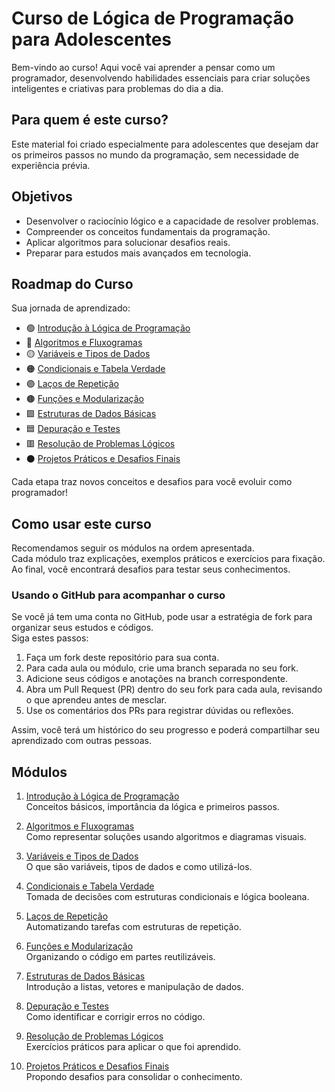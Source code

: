# Curso de Lógica de Programação para Adolescentes

Bem-vindo ao curso! Aqui você vai aprender a pensar como um programador, desenvolvendo habilidades essenciais para criar soluções inteligentes e criativas para problemas do dia a dia.

## Para quem é este curso?

Este material foi criado especialmente para adolescentes que desejam dar os primeiros passos no mundo da programação, sem necessidade de experiência prévia.

## Objetivos

- Desenvolver o raciocínio lógico e a capacidade de resolver problemas.
- Compreender os conceitos fundamentais da programação.
- Aplicar algoritmos para solucionar desafios reais.
- Preparar para estudos mais avançados em tecnologia.

## Roadmap do Curso

Sua jornada de aprendizado:

- 🟢 [Introdução à Lógica de Programação](./modulo-01-introducao/README.md)
- 🔵 [Algoritmos e Fluxogramas](./modulo-02-algoritmos-fluxogramas/README.md)
- 🟡 [Variáveis e Tipos de Dados](./modulo-03-variaveis-tipos/README.md)
- 🟠 [Condicionais e Tabela Verdade](./modulo-04-condicionais-tabela-verdade/README.md)
- 🟣 [Laços de Repetição](./modulo-05-lacos-repeticao/README.md)
- 🟤 [Funções e Modularização](./modulo-06-funcoes-modularizacao/README.md)
- 🟩 [Estruturas de Dados Básicas](./modulo-07-estruturas-dados/README.md)
- 🟦 [Depuração e Testes](./modulo-08-depuracao-testes/README.md)
- 🟥 [Resolução de Problemas Lógicos](./modulo-09-problemas-logicos/README.md)
- ⚫ [Projetos Práticos e Desafios Finais](./modulo-10-projetos-desafios/README.md)

Cada etapa traz novos conceitos e desafios para você evoluir como programador!

## Como usar este curso

Recomendamos seguir os módulos na ordem apresentada.  
Cada módulo traz explicações, exemplos práticos e exercícios para fixação.  
Ao final, você encontrará desafios para testar seus conhecimentos.

### Usando o GitHub para acompanhar o curso

Se você já tem uma conta no GitHub, pode usar a estratégia de fork para organizar seus estudos e códigos.  
Siga estes passos:

1. Faça um fork deste repositório para sua conta.
2. Para cada aula ou módulo, crie uma branch separada no seu fork.
3. Adicione seus códigos e anotações na branch correspondente.
4. Abra um Pull Request (PR) dentro do seu fork para cada aula, revisando o que aprendeu antes de mesclar.
5. Use os comentários dos PRs para registrar dúvidas ou reflexões.

Assim, você terá um histórico do seu progresso e poderá compartilhar seu aprendizado com outras pessoas.

## Módulos

1. [Introdução à Lógica de Programação](./modulo-01-introducao/README.md)  
   Conceitos básicos, importância da lógica e primeiros passos.

2. [Algoritmos e Fluxogramas](./modulo-02-algoritmos-fluxogramas/README.md)  
   Como representar soluções usando algoritmos e diagramas visuais.

3. [Variáveis e Tipos de Dados](./modulo-03-variaveis-tipos/README.md)  
   O que são variáveis, tipos de dados e como utilizá-los.

4. [Condicionais e Tabela Verdade](./modulo-04-condicionais-tabela-verdade/README.md)  
   Tomada de decisões com estruturas condicionais e lógica booleana.

5. [Laços de Repetição](./modulo-05-lacos-repeticao/README.md)  
   Automatizando tarefas com estruturas de repetição.

6. [Funções e Modularização](./modulo-06-funcoes-modularizacao/README.md)  
   Organizando o código em partes reutilizáveis.

7. [Estruturas de Dados Básicas](./modulo-07-estruturas-dados/README.md)  
   Introdução a listas, vetores e manipulação de dados.

8. [Depuração e Testes](./modulo-08-depuracao-testes/README.md)  
   Como identificar e corrigir erros no código.

9. [Resolução de Problemas Lógicos](./modulo-09-problemas-logicos/README.md)  
   Exercícios práticos para aplicar o que foi aprendido.

10. [Projetos Práticos e Desafios Finais](./modulo-10-projetos-desafios/README.md)  
    Propondo desafios para consolidar o conhecimento.
